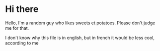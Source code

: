 # Hi there
Hello, I'm a random guy who likes sweets et potatoes. Please don't judge me for that.

I don't know why this file is in english, but in french it would be less cool, according to me
